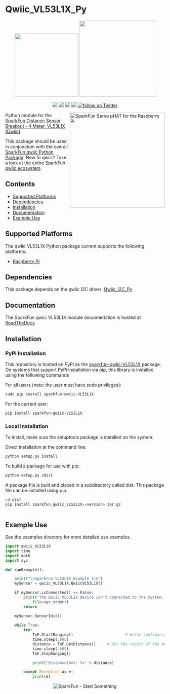 Qwiic_VL53L1X_Py
==============

<p align="center">
   <img src="https://cdn.sparkfun.com/assets/custom_pages/2/7/2/qwiic-logo-registered.jpg"  width=200>  
   <img src="https://www.python.org/static/community_logos/python-logo-master-v3-TM.png"  width=240>   
</p>
<p align="center">
	<a href="https://pypi.org/project/sparkfun-qwiic-VL53L1X/" alt="Package">
		<img src="https://img.shields.io/pypi/pyversions/sparkfun_qwiic_VL53L1X.svg" /></a>
	<a href="https://github.com/sparkfun/Qwiic_VL53L1X_Py/issues" alt="Issues">
		<img src="https://img.shields.io/github/issues/sparkfun/Qwiic_VL53L1X_Py.svg" /></a>
	<a href="https://qwiic-VL53L1X-py.readthedocs.io/en/latest/?" alt="Documentation">
		<img src="https://readthedocs.org/projects/qwiic-VL53L1X-py/badge/?version=latest&style=flat" /></a>
	<a href="https://github.com/sparkfun/Qwiic_VL53L1X_Py/blob/master/LICENSE" alt="License">
		<img src="https://img.shields.io/badge/license-MIT-blue.svg" /></a>
	<a href="https://twitter.com/intent/follow?screen_name=sparkfun">
        	<img src="https://img.shields.io/twitter/follow/sparkfun.svg?style=social&logo=twitter"
           	 alt="follow on Twitter"></a>
	
</p>

<img src="https://cdn.sparkfun.com/assets/parts/1/2/9/4/8/14722-SparkFun_Distance_Sensor_Breakout-_4_Meter__VL53L1X__Qwiic_-01.jpg"  align="right" width=300 alt="SparkFun Servo pHAT for the Raspberry Pi">

Python module for the [SparkFun Distance Sensor Breakout - 4 Meter, VL53L1X (Qwiic)](https://www.sparkfun.com/products/14722).

This package should be used in conjunction with the overall [SparkFun qwiic Python Package](https://github.com/sparkfun/Qwiic_Py). New to qwiic? Take a look at the entire [SparkFun qwiic ecosystem](https://www.sparkfun.com/qwiic).

## Contents
* [Supported Platforms](#supported-platforms)
* [Dependencies](#dependencies)
* [Installation](#installation)
* [Documentation](#documentation)
* [Example Use](#example-use)

Supported Platforms
--------------------
The qwiic VL53L1X Python package current supports the following platforms:
* [Raspberry Pi](https://www.sparkfun.com/search/results?term=raspberry+pi)
<!-- Platforms to be tested
* [NVidia Jetson Nano](https://www.sparkfun.com/products/15297)
* [Google Coral Development Board](https://www.sparkfun.com/products/15318)
-->

Dependencies 
---------------
This package depends on the qwiic I2C driver: [Qwiic_I2C_Py](https://github.com/sparkfun/Qwiic_I2C_Py)

Documentation
-------------
The SparkFun qwiic VL53L1X module documentation is hosted at [ReadTheDocs](https://qwiic-VL53L1X-py.readthedocs.io/en/latest/?)

Installation
-------------

### PyPi Installation
This repository is hosted on PyPi as the [sparkfun-qwiic-VL53L1X](https://pypi.org/project/sparkfun-qwiic-VL53L1X/) package. On systems that support PyPi installation via pip, this library is installed using the following commands

For all users (note: the user must have sudo privileges):
```sh
sudo pip install sparkfun-qwiic-VL53L1X
```
For the current user:

```sh
pip install sparkfun-qwiic-VL53L1X
```

### Local Installation
To install, make sure the setuptools package is installed on the system.

Direct installation at the command line:
```sh
python setup.py install
```

To build a package for use with pip:
```sh
python setup.py sdist
 ```
A package file is built and placed in a subdirectory called dist. This package file can be installed using pip.
```sh
cd dist
pip install sparkfun_qwiic_VL53L1X-<version>.tar.gz
  
```
Example Use
 ---------------
See the examples directory for more detailed use examples.

```python
import qwiic_VL53L1X
import time
import math
import sys

def runExample():

	print("\nSparkFun VL53L1X Example 1\n")
	mySensor = qwiic_VL53L1X.QwiicVL53L1X()

	if mySensor.isConnected() == False:
		print("The Qwiic VL53L1X device isn't connected to the system. Please check your connection", \
			file=sys.stderr)
		return

	mySensor.SensorInit()
  
	while True:
        try:
            ToF.StartRanging()						 # Write configuration bytes to initiate measurement
            time.sleep(.005)
            distance = ToF.GetDistance()	 # Get the result of the measurement from the sensor
            time.sleep(.005)
            ToF.StopRanging()

            print("Distance(mm): %s" % distance)

        except Exception as e:
            print(e)
```
<p align="center">
<img src="https://cdn.sparkfun.com/assets/custom_pages/3/3/4/dark-logo-red-flame.png" alt="SparkFun - Start Something">
</p>
